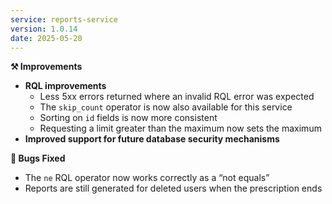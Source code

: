 ```yaml
---
service: reports-service
version: 1.0.14
date: 2025-05-20
---
```


**⚒️ Improvements**

- **RQL improvements**
  - Less 5xx errors returned where an invalid RQL error was expected
  - The `skip_count` operator is now also available for this service
  - Sorting on `id` fields is now more consistent
  - Requesting a limit greater than the maximum now sets the maximum
- **Improved support for future database security mechanisms**

**🐞 Bugs Fixed**
- The `ne` RQL operator now works correctly as a “not equals”
- Reports are still generated for deleted users when the prescription ends
